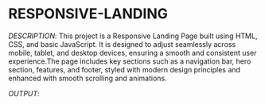 # RESPONSIVE-LANDING
  
  *DESCRIPTION*:  This project is a Responsive Landing Page built using HTML, CSS, and basic JavaScript. It is designed to adjust seamlessly across mobile, tablet, and desktop devices, ensuring a smooth and consistent user experience.The page includes key sections such as a navigation bar, hero section, features, and footer, styled with modern design principles and enhanced with smooth scrolling and animations.


*OUTPUT*:
